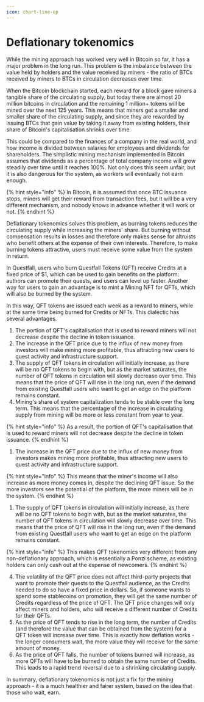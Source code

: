 ```yaml
---
icon: chart-line-up
---
```


# Deflationary tokenomics

While the mining approach has worked very well in Bitcoin so far, it has a major problem in the long run. This problem is the imbalance between the value held by holders and the value received by miners - the ratio of BTCs received by miners to BTCs in circulation decreases over time.

When the Bitcoin blockchain started, each reward for a block gave miners a tangible share of the circulating supply, but today there are almost 20 million bitcoins in circulation and the remaining 1 million+ tokens will be mined over the next 125 years. This means that miners get a smaller and smaller share of the circulating supply, and since they are rewarded by issuing BTCs that gain value by taking it away from existing holders, their share of Bitcoin's capitalisation shrinks over time.

This could be compared to the finances of a company in the real world, and how income is divided between salaries for employees and dividends for shareholders. The simplistic mining mechanism implemented in Bitcoin assumes that dividends as a percentage of total company income will grow steadily over time until it reaches 100%. Not only does this seem unfair, but it is also dangerous for the system, as workers will eventually not earn enough.

{% hint style="info" %}
In Bitcoin, it is assumed that once BTC issuance stops, miners will get their reward from transaction fees, but it will be a very different mechanism, and nobody knows in advance whether it will work or not.
{% endhint %}

Deflationary tokenomics solves this problem, as burning tokens reduces the circulating supply while increasing the miners' share. But burning without compensation results in losses and therefore only makes sense for altruists who benefit others at the expense of their own interests. Therefore, to make burning tokens attractive, users must receive some value from the system in return.

In Questfall, users who burn Questfall Tokens (QFT) receive Credits at a fixed price of $1, which can be used to gain benefits on the platform: authors can promote their quests, and users can level up faster. Another way for users to gain an advantage is to mint a Mining NFT for QFTs, which will also be burned by the system.

In this way, QFT tokens are issued each week as a reward to miners, while at the same time being burned for Credits or NFTs. This dialectic has several advantages.

1. The portion of QFT's capitalisation that is used to reward miners will not decrease despite the decline in token issuance.
2. The increase in the QFT price due to the influx of new money from investors will make mining more profitable, thus attracting new users to quest activity and infrastructure support.
3. The supply of QFT tokens in circulation will initially increase, as there will be no QFT tokens to begin with, but as the market saturates, the number of QFT tokens in circulation will slowly decrease over time. This means that the price of QFT will rise in the long run, even if the demand from existing Questfall users who want to get an edge on the platform remains constant.&#x20;
4. Mining's share of system capitalization tends to be stable over the long term. This means that the percentage of the increase in circulating supply from mining will be more or less constant from year to year.

{% hint style="info" %}
As a result, the portion of QFT's capitalisation that is used to reward miners will not decrease despite the decline in token issuance.
{% endhint %}

1. The increase in the QFT price due to the influx of new money from investors makes mining more profitable, thus attracting new users to quest activity and infrastructure support.

{% hint style="info" %}
This means that the miner's income will also increase as more money comes in, despite the declining QFT issue. So the more investors see the potential of the platform, the more miners will be in the system.
{% endhint %}

1. The supply of QFT tokens in circulation will initially increase, as there will be no QFT tokens to begin with, but as the market saturates, the number of QFT tokens in circulation will slowly decrease over time. This means that the price of QFT will rise in the long run, even if the demand from existing Questfall users who want to get an edge on the platform remains constant.&#x20;

{% hint style="info" %}
This makes QFT tokenomics very different from any non-deflationary approach, which is essentially a Ponzi scheme, as existing holders can only cash out at the expense of newcomers.
{% endhint %}

4. The volatility of the QFT price does not affect third-party projects that want to promote their quests to the Questfall audience, as the Credits needed to do so have a fixed price in dollars. So, if someone wants to spend some stablecoins on promotion, they will get the same number of Credits regardless of the price of QFT. The QFT price changes will only affect miners and holders, who will receive a different number of Credits for their QFTs.
5. As the price of QFT tends to rise in the long term, the number of Credits (and therefore the value that can be obtained from the system) for a QFT token will increase over time. This is exactly how deflation works - the longer consumers wait, the more value they will receive for the same amount of money.
6. As the price of QFT falls, the number of tokens burned will increase, as more QFTs will have to be burned to obtain the same number of Credits. This leads to a rapid trend reversal due to a shrinking circulating supply.

In summary, deflationary tokenomics is not just a fix for the mining approach - it is a much healthier and fairer system, based on the idea that those who wait, earn.
